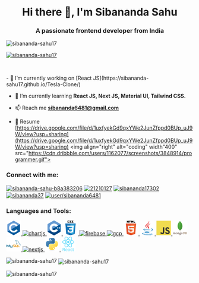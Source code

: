 <h1 align="center">Hi  there 👋, I'm Sibananda Sahu</h1>
<h3 align="center">A passionate frontend developer from India</h3>

<p align="left"> <img src="https://komarev.com/ghpvc/?username=sibananda-sahu17&label=Profile%20views&color=0e75b6&style=flat" alt="sibananda-sahu17" /> </p>

<p align="left"> <a href="https://github.com/ryo-ma/github-profile-trophy"><img src="https://github-profile-trophy.vercel.app/?username=sibananda-sahu17" alt="sibananda-sahu17" /></a> </p>

<p align="left"> <a href="https://twitter.com/" target="blank"><img src="https://img.shields.io/twitter/follow/?logo=twitter&style=for-the-badge" alt="" /></a> </p>

<div>
- 🔭 I’m currently working on [React JS](https://sibananda-sahu17.github.io/Tesla-Clone/)

- 🌱 I’m currently learning **React JS, Next JS, Material UI, Tailwind CSS.**

- 📫 Reach me **sibananda6481@gmail.com**

- 📄 Resume [https://drive.google.com/file/d/1uxfyekGd9qxYWe2JunZfppd0BUp_uJ9W/view?usp=sharing](https://drive.google.com/file/d/1uxfyekGd9qxYWe2JunZfppd0BUp_uJ9W/view?usp=sharing)
<img align="right" alt="coding" width"400" src="https://cdn.dribbble.com/users/1162077/screenshots/3848914/programmer.gif">
  </div>
<h3 align="left">Connect with me:</h3>
<p align="left">
<a href="https://linkedin.com/in/sibananda-sahu-b8a383206" target="blank"><img align="center" src="https://raw.githubusercontent.com/rahuldkjain/github-profile-readme-generator/master/src/images/icons/Social/linked-in-alt.svg" alt="sibananda-sahu-b8a383206" height="30" width="40" /></a>
<a href="https://stackoverflow.com/users/21210127" target="blank"><img align="center" src="https://raw.githubusercontent.com/rahuldkjain/github-profile-readme-generator/master/src/images/icons/Social/stack-overflow.svg" alt="21210127" height="30" width="40" /></a>
<a href="https://www.hackerrank.com/sibananda17302" target="blank"><img align="center" src="https://raw.githubusercontent.com/rahuldkjain/github-profile-readme-generator/master/src/images/icons/Social/hackerrank.svg" alt="sibananda17302" height="30" width="40" /></a>
<a href="https://www.leetcode.com/sibananda37" target="blank"><img align="center" src="https://raw.githubusercontent.com/rahuldkjain/github-profile-readme-generator/master/src/images/icons/Social/leet-code.svg" alt="sibananda37" height="30" width="40" /></a>
<a href="https://auth.geeksforgeeks.org/user/user/sibananda6481" target="blank"><img align="center" src="https://raw.githubusercontent.com/rahuldkjain/github-profile-readme-generator/master/src/images/icons/Social/geeks-for-geeks.svg" alt="user/sibananda6481" height="30" width="40" /></a>
</p>

<h3 align="left">Languages and Tools:</h3>
<p align="left"> <a href="https://www.cprogramming.com/" target="_blank" rel="noreferrer"> <img src="https://raw.githubusercontent.com/devicons/devicon/master/icons/c/c-original.svg" alt="c" width="40" height="40"/> </a> <a href="https://www.chartjs.org" target="_blank" rel="noreferrer"> <img src="https://www.chartjs.org/media/logo-title.svg" alt="chartjs" width="40" height="40"/> </a> <a href="https://www.w3schools.com/cpp/" target="_blank" rel="noreferrer"> <img src="https://raw.githubusercontent.com/devicons/devicon/master/icons/cplusplus/cplusplus-original.svg" alt="cplusplus" width="40" height="40"/> </a> <a href="https://www.w3schools.com/css/" target="_blank" rel="noreferrer"> <img src="https://raw.githubusercontent.com/devicons/devicon/master/icons/css3/css3-original-wordmark.svg" alt="css3" width="40" height="40"/> </a> <a href="https://firebase.google.com/" target="_blank" rel="noreferrer"> <img src="https://www.vectorlogo.zone/logos/firebase/firebase-icon.svg" alt="firebase" width="40" height="40"/> </a> <a href="https://cloud.google.com" target="_blank" rel="noreferrer"> <img src="https://www.vectorlogo.zone/logos/google_cloud/google_cloud-icon.svg" alt="gcp" width="40" height="40"/> </a> <a href="https://www.w3.org/html/" target="_blank" rel="noreferrer"> <img src="https://raw.githubusercontent.com/devicons/devicon/master/icons/html5/html5-original-wordmark.svg" alt="html5" width="40" height="40"/> </a> <a href="https://www.java.com" target="_blank" rel="noreferrer"> <img src="https://raw.githubusercontent.com/devicons/devicon/master/icons/java/java-original.svg" alt="java" width="40" height="40"/> </a> <a href="https://developer.mozilla.org/en-US/docs/Web/JavaScript" target="_blank" rel="noreferrer"> <img src="https://raw.githubusercontent.com/devicons/devicon/master/icons/javascript/javascript-original.svg" alt="javascript" width="40" height="40"/> </a> <a href="https://www.mongodb.com/" target="_blank" rel="noreferrer"> <img src="https://raw.githubusercontent.com/devicons/devicon/master/icons/mongodb/mongodb-original-wordmark.svg" alt="mongodb" width="40" height="40"/> </a> <a href="https://www.mysql.com/" target="_blank" rel="noreferrer"> <img src="https://raw.githubusercontent.com/devicons/devicon/master/icons/mysql/mysql-original-wordmark.svg" alt="mysql" width="40" height="40"/> </a> <a href="https://nextjs.org/" target="_blank" rel="noreferrer"> <img src="https://cdn.worldvectorlogo.com/logos/nextjs-2.svg" alt="nextjs" width="40" height="40"/> </a> <a href="https://www.python.org" target="_blank" rel="noreferrer"> <img src="https://raw.githubusercontent.com/devicons/devicon/master/icons/python/python-original.svg" alt="python" width="40" height="40"/> </a> <a href="https://reactjs.org/" target="_blank" rel="noreferrer"> <img src="https://raw.githubusercontent.com/devicons/devicon/master/icons/react/react-original-wordmark.svg" alt="react" width="40" height="40"/> </a> </p>

<p><img align="left" src="https://github-readme-stats.vercel.app/api/top-langs?username=sibananda-sahu17&show_icons=true&locale=en&layout=compact" alt="sibananda-sahu17" /></p>

<p>&nbsp;<img align="center" src="https://github-readme-stats.vercel.app/api?username=sibananda-sahu17&show_icons=true&locale=en" alt="sibananda-sahu17" /></p>

<p><img align="center" src="https://github-readme-streak-stats.herokuapp.com/?user=sibananda-sahu17&" alt="sibananda-sahu17" /></p>

